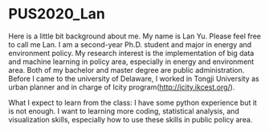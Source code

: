 # PUS2020_Lan



Here is a little bit background about me. My name is Lan Yu. Please feel free to call me Lan. I am a second-year Ph.D. student and major in energy and environment policy. My research interest is the implementation of big data and machine learning in policy area, especially in energy and environment area. Both of my bachelor and master degree are public administration. Before I came to the university of Delaware, I worked in Tongji University as urban planner and in charge of Icity program(http://icity.ikcest.org/). 

What I expect to learn from the class: I have some python experience but it is not enough. I want to learning more coding, statistical analysis, and visualization skills, especially how to use these skills in public policy area. 
